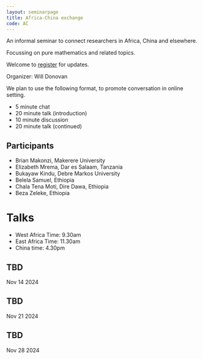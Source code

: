 ```yaml
---
layout: seminarpage
title: Africa-China exchange
code: AC
---
```


An informal seminar to connect researchers in Africa, China and elsewhere.

Focussing on pure mathematics and related topics.

Welcome to [register](https://forms.gle/FZ2CMXZU3Avm2PsK7) for updates.

Organizer: Will Donovan

We plan to use the following format, to promote conversation in online setting.

* 5 minute chat
* 20 minute talk (introduction)
* 10 minute discussion
* 20 minute talk (continued)

## Participants

* Brian Makonzi, Makerere University
* Elizabeth Mrema, Dar es Salaam, Tanzania	
* Bukayaw	Kindu, Debre Markos University
* Belela Samuel, Ethiopia
* Chala	Tena Moti, Dire Dawa, Ethiopia
* Beza Zeleke, Ethiopia

# Talks

* West Africa Time: 9.30am
* East Africa Time: 11.30am
* China time: 4.30pm	

## TBD

Nov 14 2024

## TBD

Nov 21 2024

## TBD

Nov 28 2024
